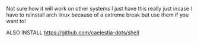 Not sure how it will work on other systems I just have this really just incase I have to reinstall arch linux because of a extreme break but use them if you want to!

ALSO INSTALL https://github.com/caelestia-dots/shell
